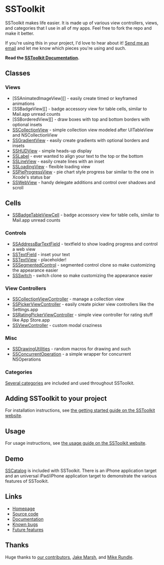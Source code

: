 # SSToolkit

SSToolkit makes life easier. It is made up of various view controllers, views, and categories that I use in all of my apps. Feel free to fork the repo and make it better.

If you're using this in your project, I'd love to hear about it! [Send me an email](mailto:sam@samsoff.es) and let me know which pieces you're using and such.

**Read the [SSToolkit Documentation](http://sstoolk.it/documentation).**

## Classes

### Views

* [SSAnimatedImageView][] - easily create timed or keyframed animations
* [SSBadgeView][] - badge accessory view for table cells, similar to Mail.app unread counts
* [SSBorderedView][] - draw boxes with top and bottom borders with optional insets
* [SSCollectionView][] - simple collection view modeled after UITableView and NSCollectionView
* [SSGradientView][] - easily create gradients with optional borders and insets
* [SSHUDView][] - simple heads-up display
* [SSLabel][] - ever wanted to align your text to the top or the bottom
* [SSLineView][] - easily create lines with an inset
* [SSLoadingView][] - flexible loading view
* [SSPieProgressView][] - pie chart style progress bar similar to the one in Xcode's status bar
* [SSWebView][] - handy delegate additions and control over shadows and scroll

## Cells

* [SSBadgeTableViewCell][] - badge accessory view for table cells, similar to Mail.app unread counts

### Controls

* [SSAddressBarTextField][] - textfield to show loading progress and control a web view
* [SSTextField][] - inset your text
* [SSTextView][] - placeholder!
* [SSSegmentedControl][] - segmented control clone so make customizing the appearance easier
* [SSSwitch][] - switch clone so make customizing the appearance easier

### View Controllers

* [SSCollectionViewController][] - manage a collection view
* [SSPickerViewController][] - easily create picker view controllers like the Settings.app
* [SSRatingPickerViewController][] - simple view controller for rating stuff like App Store.app
* [SSViewController][] - custom modal craziness

### Misc

* [SSDrawingUtilities][] - random macros for drawing and such
* [SSConcurrentOperation][] - a simple wrapper for concurrent NSOperations

### Categories

[Several categories](http://github.com/samsoffes/sstoolkit/blob/master/SSToolkit/SSCategories.h) are included and used throughout SSToolkit.

## Adding SSToolkit to your project

For installation instructions, see [the getting started guide on the SSToolkit website](http://sstoolk.it/#getting-started).

## Usage

For usage instructions, see [the usage guide on the SSToolkit website](http://sstoolk.it/#usage).

## Demo

[SSCatalog][] is included with SSToolkit. There is an iPhone application target and an universal iPad/iPhone application target to demonstrate the various features of SSToolkit.

## Links

* [Homepage](http://sstoolk.it)
* [Source code](http://github.com/samsoffes/sstoolkit)
* [Documentation](http://sstoolk.it/documentation/)
* [Known bugs](http://github.com/samsoffes/sstoolkit/issues/labels/Bug)
* [Future features](http://github.com/samsoffes/sstoolkit/issues/labels/Feature)

## Thanks

Huge thanks to [our contributors](http://github.com/samsoffes/sstoolkit/contributors), [Jake Marsh](http://deallocatedobjects.com), and [Mike Rundle](http://flyosity.com).

[SSViewController]: https://github.com/samsoffes/sstoolkit/blob/master/SSToolkit/SSViewController.h
[SSPickerViewController]: https://github.com/samsoffes/sstoolkit/blob/master/SSToolkit/SSPickerViewController.h
[SSHUDView]: https://github.com/samsoffes/sstoolkit/blob/master/SSToolkit/SSHUDView.h
[SSCollectionView]: https://github.com/samsoffes/sstoolkit/blob/master/SSToolkit/SSCollectionView.h
[SSGradientView]: https://github.com/samsoffes/sstoolkit/blob/master/SSToolkit/SSGradientView.h
[SSLabel]: https://github.com/samsoffes/sstoolkit/blob/master/SSToolkit/SSLabel.h
[SSLineView]: https://github.com/samsoffes/sstoolkit/blob/master/SSToolkit/SSLineView.h
[SSLoadingView]: https://github.com/samsoffes/sstoolkit/blob/master/SSToolkit/SSLoadingView.h
[SSPieProgressView]: https://github.com/samsoffes/sstoolkit/blob/master/SSToolkit/SSPieProgressView.h
[SSTextField]: http://github.com/samsoffes/sstoolkit/blob/master/SSToolkit/SSTextField.h
[SSWebView]: https://github.com/samsoffes/sstoolkit/blob/master/SSToolkit/SSWebView.h
[SSCollectionViewController]: https://github.com/samsoffes/sstoolkit/blob/master/SSToolkit/SSCollectionViewController.h
[SSTextField]: https://github.com/samsoffes/sstoolkit/blob/master/SSToolkit/SSTextField.h
[SSTextView]: https://github.com/samsoffes/sstoolkit/blob/master/SSToolkit/SSTextView.h
[SSTableViewCell]: https://github.com/samsoffes/sstoolkit/blob/master/SSToolkit/SSTableViewCell.h
[SSDrawingUtilities]: https://github.com/samsoffes/sstoolkit/blob/master/SSToolkit/SSDrawingUtilities.h
[SSConcurrentOperation]: http://github.com/samsoffes/sstoolkit/blob/master/SSToolkit/SSConcurrentOperation.h
[SSKeychain]: https://github.com/samsoffes/sstoolkit/blob/master/SSToolkit/SSKeychain.h
[SSCatalog]: https://github.com/samsoffes/sstoolkit/tree/master/SSCatalog/
[SSBadgeTableViewCell]: https://github.com/samsoffes/sstoolkit/blob/master/SSToolkit/SSBadgeView.h
[SSRatingPickerViewController]: https://github.com/samsoffes/sstoolkit/blob/master/SSToolkit/SSRatingPickerViewController.h
[SSAddressBarTextField]: https://github.com/samsoffes/sstoolkit/blob/master/SSToolkit/SSAddressBarTextField.h
[SSSegmentedControl]: https://github.com/samsoffes/sstoolkit/blob/master/SSToolkit/SSSegmentedControl.h
[SSSwitch]: https://github.com/samsoffes/sstoolkit/blob/master/SSToolkit/SSSwitch.h
